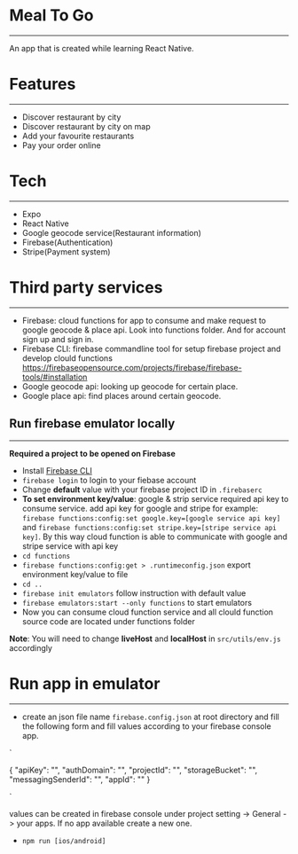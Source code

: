 # Meal To Go

---

An app that is created while learning React Native.

# Features

---

- Discover restaurant by city
- Discover restaurant by city on map
- Add your favourite restaurants
- Pay your order online

# Tech

---

- Expo
- React Native
- Google geocode service(Restaurant information)
- Firebase(Authentication)
- Stripe(Payment system)

# Third party services

---

- Firebase: cloud functions for app to consume and make request
  to google geocode & place api. Look into functions folder.
  And for account sign up and sign in.
- Firebase CLI: firebase commandline tool for setup firebase project and
  develop clould functions
  https://firebaseopensource.com/projects/firebase/firebase-tools/#installation
- Google geocode api: looking up geocode for certain place.
- Google place api: find places around certain geocode.

## Run firebase emulator locally

---

**Required a project to be opened on Firebase**

- Install [Firebase CLI](https://firebaseopensource.com/projects/firebase/firebase-tools/#installation)
- `firebase login` to login to your fiebase account
- Change **default** value with your firebase project ID in `.firebaserc`
- **To set environment key/value**: google & strip service required api key
  to consume service. add api key for google and stripe for example:
  `firebase functions:config:set google.key=[google service api key]` and
  `firebase functions:config:set stripe.key=[stripe service api key]`. By
  this way cloud function is able to communicate with google and stripe service
  with api key
- `cd functions`
- `firebase functions:config:get > .runtimeconfig.json` export environment key/value
  to file
- `cd ..`
- `firebase init emulators` follow instruction with default value
- `firebase emulators:start --only functions` to start emulators
- Now you can consume cloud function service and all clould function
  source code are located under functions folder

**Note**: You will need to change **liveHost** and **localHost** in `src/utils/env.js`
accordingly

# Run app in emulator

---

- create an json file name `firebase.config.json` at root directory and fill the
  following form and fill values according to your firebase console app.

`

{
"apiKey": "",
"authDomain": "",
"projectId": "",
"storageBucket": "",
"messagingSenderId": "",
"appId": ""
}

`

values can be created in firebase console under project setting -> General
-> your apps. If no app available create a new one.

- `npm run [ios/android]`
